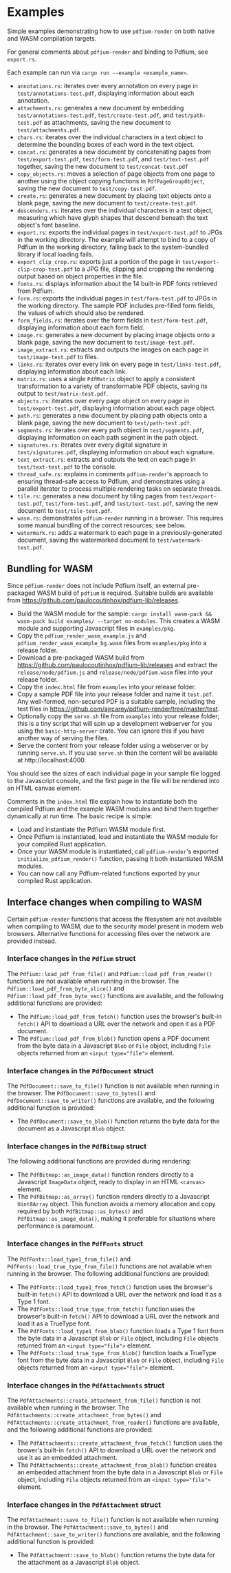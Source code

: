 # Examples

Simple examples demonstrating how to use `pdfium-render` on both native and WASM compilation targets.

For general comments about `pdfium-render` and binding to Pdfium, see `export.rs`.

Each example can run via `cargo run --example <example_name>`.

* `annotations.rs`: iterates over every annotation on every page in `test/annotations-test.pdf`, displaying information about each annotation.
* `attachments.rs`: generates a new document by embedding `test/annotations-test.pdf`, `test/create-test.pdf`, and `test/path-test.pdf` as attachments, saving the new document to `test/attachments.pdf`. 
* `chars.rs`: iterates over the individual characters in a text object to determine the bounding boxes of each word in the text object.
* `concat.rs`: generates a new document by concatenating pages from `test/export-test.pdf`, `test/form-test.pdf`, and `test/text-test.pdf` together, saving the new document to `test/concat-test.pdf`
* `copy_objects.rs`: moves a selection of page objects from one page to another using the object copying functions in `PdfPageGroupObject`, saving the new document to `test/copy-test.pdf`.
* `create.rs`: generates a new document by placing text objects onto a blank page, saving the new document to `test/create-test.pdf`.
* `descenders.rs`: iterates over the individual characters in a text object, measuring which have glyph shapes that descend beneath the text object's font baseline.
* `export.rs`: exports the individual pages in `test/export-test.pdf` to JPGs in the working directory. The example will attempt to bind to a copy of Pdfium in the working directory, falling back to the system-bundled library if local loading fails.
* `export_clip_crop.rs`: exports just a portion of the page in `test/export-clip-crop-test.pdf` to a JPG file, clipping and cropping the rendering output based on object properties in the file.
* `fonts.rs`: displays information about the 14 built-in PDF fonts retrieved from Pdfium.
* `form.rs`: exports the individual pages in `test/form-test.pdf` to JPGs in the working directory. The sample PDF includes pre-filled form fields, the values of which should also be rendered.
* `form_fields.rs`: iterates over the form fields in `test/form-test.pdf`, displaying information about each form field.
* `image.rs`: generates a new document by placing image objects onto a blank page, saving the new document to `test/image-test.pdf`.
* `image_extract.rs`: extracts and outputs the images on each page in `test/image-test.pdf` to files.
* `links.rs`: iterates over every link on every page in `test/links-test.pdf`, displaying information about each link.
* `matrix.rs`: uses a single `PdfMatrix` object to apply a consistent transformation to a variety of transformable PDF objects, saving its output to `test/matrix-test.pdf`.
* `objects.rs`: iterates over every page object on every page in `test/export-test.pdf`, displaying information about each page object.
* `path.rs`: generates a new document by placing path objects onto a blank page, saving the new document to `test/path-test.pdf`.
* `segments.rs`: iterates over every path object in `test/segments.pdf`, displaying information on each path segment in the path object.
* `signatures.rs`: iterates over every digital signature in `test/signatures.pdf`, displaying information on about each signature.
* `text_extract.rs`: extracts and outputs the text on each page in `test/text-test.pdf` to the console.
* `thread_safe.rs`: explains in comments `pdfium-render`'s approach to ensuring thread-safe access to Pdfium, and demonstrates using a parallel iterator to process multiple rendering tasks on separate threads.
* `tile.rs`: generates a new document by tiling pages from `test/export-test.pdf`, `test/form-test.pdf`, and `test/text-test.pdf`, saving the new document to `test/tile-test.pdf`.
* `wasm.rs`: demonstrates `pdfium-render` running in a browser. This requires some manual bundling of the correct resources; see below.
* `watermark.rs`: adds a watermark to each page in a previously-generated document, saving the watermarked document to `test/watermark-test.pdf`.

## Bundling for WASM

Since `pdfium-render` does not include Pdfium itself, an external pre-packaged WASM build of `pdfium` is required. Suitable builds are available from https://github.com/paulocoutinhox/pdfium-lib/releases.

* Build the WASM module for the sample: `cargo install wasm-pack && wasm-pack build examples/ --target no-modules`. This creates a WASM module and supporting Javascript files in `examples/pkg`.
* Copy the `pdfium_render_wasm_example.js` and `pdfium_render_wasm_example_bg.wasm` files from `examples/pkg` into a release folder.
* Download a pre-packaged WASM build from https://github.com/paulocoutinhox/pdfium-lib/releases and extract the `release/node/pdfium.js` and `release/node/pdfium.wasm` files into your release folder.
* Copy the `index.html` file from `examples` into your release folder.
* Copy a sample PDF file into your release folder and name it `test.pdf`. Any well-formed, non-secured PDF is a suitable sample, including the test files in https://github.com/ajrcarey/pdfium-render/tree/master/test.
* Optionally copy the `serve.sh` file from `examples` into your release folder; this is a tiny script that will spin up a development webserver for you using the `basic-http-server` crate. You can ignore this if you have another way of serving the files.
* Serve the content from your release folder using a webserver or by running `serve.sh`. If you use `serve.sh` then the content will be available at http://localhost:4000.

You should see the sizes of each individual page in your sample file logged to the Javascript console, and the first page in the file will be rendered into an HTML canvas element.

Comments in the `index.html` file explain how to instantiate both the compiled Pdfium and the example
WASM modules and bind them together dynamically at run time. The basic recipe is simple:

* Load and instantiate the Pdfium WASM module first.
* Once Pdfium is instantiated, load and instantiate the WASM module for your compiled Rust application.
* Once your WASM module is instantiated, call `pdfium-render`'s exported `initialize_pdfium_render()` function, passing it both instantiated WASM modules.
* You can now call any Pdfium-related functions exported by your compiled Rust application.

## Interface changes when compiling to WASM

Certain `pdfium-render` functions that access the filesystem are not available when compiling to WASM,
due to the security model present in modern web browsers. Alternative functions for accessing files
over the network are provided instead.

### Interface changes in the `Pdfium` struct

The `Pdfium::load_pdf_from_file()` and `Pdfium::load_pdf_from_reader()` functions are not available
when running in the browser. The `Pdfium::load_pdf_from_byte_slice()` and `Pdfium::load_pdf_from_byte_vec()`
functions are available, and the following additional functions are provided:

* The `Pdfium::load_pdf_from_fetch()` function uses the browser's built-in `fetch()` API
  to download a URL over the network and open it as a PDF document.
* The `Pdfium::load_pdf_from_blob()` function opens a PDF document from the byte data in a Javascript
  `Blob` or `File` object, including `File` objects returned from an `<input type="file">` element.

### Interface changes in the `PdfDocument` struct

The `PdfDocument::save_to_file()` function is not available when running in the browser.
The `PdfDocument::save_to_bytes()` and `PdfDocument::save_to_writer()` functions are
available, and the following additional function is provided:

* The `PdfDocument::save_to_blob()` function returns the byte data for the document as a
  Javascript `Blob` object.

### Interface changes in the `PdfBitmap` struct

The following additional functions are provided during rendering:

* The `PdfBitmap::as_image_data()` function renders directly to a Javascript `ImageData` object,
  ready to display in an HTML `<canvas>` element.
* The `PdfBitmap::as_array()` function renders directly to a Javascript `Uint8Array` object.
  This function avoids a memory allocation and copy required by both `PdfBitmap::as_bytes()`
  and `PdfBitmap::as_image_data()`, making it preferable for situations where performance is paramount.

### Interface changes in the `PdfFonts` struct

The `PdfFonts::load_type1_from_file()` and `PdfFonts::load_true_type_from_file()` functions are
not available when running in the browser. The following additional functions are provided:

* The `PdfFonts::load_type1_from_fetch()` function uses the browser's built-in `fetch()` API
  to download a URL over the network and load it as a Type 1 font.
* The `PdfFonts::load_true_type_from_fetch()` function uses the browser's built-in `fetch()` API
  to download a URL over the network and load it as a TrueType font.
* The `PdfFonts::load_type1_from_blob()` function loads a Type 1 font from the byte data in a
  Javascript `Blob` or `File` object, including `File` objects returned from an `<input type="file">`
  element.
* The `PdfFonts::load_true_type_from_blob()` function loads a TrueType font from the byte data in a
  Javascript `Blob` or `File` object, including `File` objects returned from an `<input type="file">`
  element.

### Interface changes in the `PdfAttachments` struct

The `PdfAttachments::create_attachment_from_file()` function is not available when running in
the browser. The `PdfAttachments::create_attachment_from_bytes()` and
`PdfAttachments::create_attachment_from_reader()` functions are available, and
the following additional functions are provided:

* The `PdfAttachments::create_attachment_from_fetch()` function uses the brower's built-in `fetch()` API
  to download a URL over the network and use it as an embedded attachment.
* The `PdfAttachments::create_attachment_from_blob()` function creates an embedded attachment
  from the byte data in a Javascript `Blob` or `File` object, including `File` objects returned from
  an `<input type="file">` element.

### Interface changes in the `PdfAttachment` struct

The `PdfAttachment::save_to_file()` function is not available when running in the browser.
The `PdfAttachment::save_to_bytes()` and `PdfAttachment::save_to_writer()` functions are
available, and the following additional function is provided:

* The `PdfAttachment::save_to_blob()` function returns the byte data for the attachment as a
  Javascript `Blob` object.
